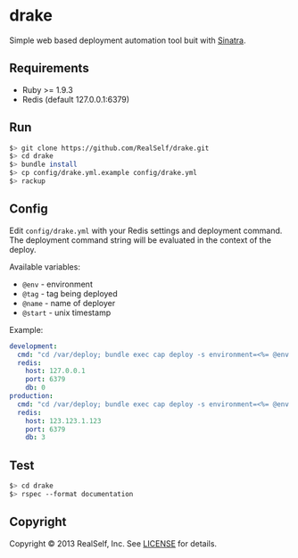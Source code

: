 drake
=====
Simple web based deployment automation tool buit with [Sinatra](http://www.sinatrarb.com/).

Requirements
------------

* Ruby >= 1.9.3
* Redis (default 127.0.0.1:6379)

Run
---

```bash
$> git clone https://github.com/RealSelf/drake.git
$> cd drake
$> bundle install
$> cp config/drake.yml.example config/drake.yml
$> rackup
```

Config
------
Edit `config/drake.yml` with your Redis settings and deployment command. The deployment command string will be evaluated in the context of the deploy. 

Available variables:

- `@env` - environment
- `@tag` - tag being deployed
- `@name` - name of deployer
- `@start` - unix timestamp

Example:
```yaml
development:
  cmd: "cd /var/deploy; bundle exec cap deploy -s environment=<%= @env %> -s branch=<%= @tag %> -s deployed_by=<%= @name %>"
  redis: 
    host: 127.0.0.1
    port: 6379
    db: 0
production:
  cmd: "cd /var/deploy; bundle exec cap deploy -s environment=<%= @env %> -s branch=<%= @tag %> -s deployed_by=<%= @name %>"
  redis: 
    host: 123.123.1.123
    port: 6379
    db: 3
```

Test
----

```bash
$> cd drake
$> rspec --format documentation
```

Copyright
---------

Copyright © 2013 RealSelf, Inc. See [LICENSE](https://github.com/RealSelf/drake/blob/master/LICENSE) for details.
